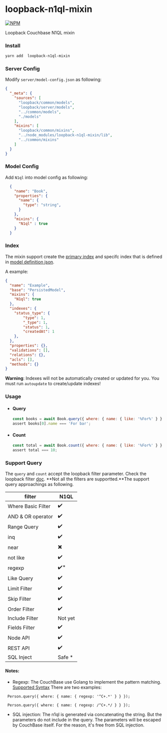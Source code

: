 # loopback-n1ql-mixin

[![NPM](https://nodei.co/npm/loopback-n1ql-mixin.png?downloads=true&downloadRank=true&stars=true)](https://nodei.co/npm/loopback-n1ql-mixin/)

Loopback Couchbase N1QL mixin



### Install

```sh
yarn add  loopback-n1ql-mixin
```





### Server Config

Modify `server/model-config.json` as following:

```json
{
  "_meta": {
    "sources": [
      "loopback/common/models",
      "loopback/server/models",
      "../common/models",
      "./models"
    ],
    "mixins": [
      "loopback/common/mixins",
      "../node_modules/loopback-n1ql-mixin/lib",
      "../common/mixins"
    ]
  }
}
```



### Model Config

Add `N1ql` into model config as following:

```json
  {
    "name": "Book",
    "properties": {
      "name": {
        "type": "string",
      }
    },
    "mixins": {
      "N1ql" : true
    }
  }

```

### Index

The mixin support create the [primary index](https://docs.couchbase.com/server/current/n1ql/n1ql-language-reference/createprimaryindex.html) and specifc index that is defined in [model definition json](https://loopback.io/doc/en/lb3/Model-definition-JSON-file.html#indexes).

A example:

```json
{
  "name": "Example",
  "base": "PersistedModel",
  "mixins": {
    "N1ql": true
  },
  "indexes": {
    "status_type": {
        "type": 1,
        "_type": 1,
        "status": 1,
        "createdAt": 1
    },
  },
  "properties": {},
  "validations": [],
  "relations": {},
  "acls": [],
  "methods": {}
}
```

**Warning**: Indexes will not be automatically created or updated for you. You must run `autoupdate` to create/update indexes!


### Usage

- #### Query

  ```js
  const books = await Book.query({ where: { name: { like: '%For%' } }});
  assert books[0].name === 'For bar';
  ```

  

- #### Count

  ```js
  const total = await Book.count({ where: { name: { like: '%For%' } }});
  assert total === 10;
  ```



### Support Query

The `query` and `count` accept the loopback filter parameter. Check the loopback filter [doc](https://loopback.io/doc/en/lb3/Working-with-data.html). **Not all the filters are supportted.**The support query approachings as following.


filter  | N1QL 
---|----
Where Basic Filter | ✔️ 
AND & OR operator |  ✔️ 
Range Query | ✔️ 
inq | ✔️ 
near | ✖️ 
not like | ✔️
regexp | ✔️* 
Like Query | ✔️ 
Limit Filter | ✔️ 
Skip Filter |  ✔️ 
Order Filter |  ✔️ 
Include Filter | Not yet
Fields Filter | ✔️ 
Node API | ✔️ 
REST API | ✔️
SQL Inject | Safe * 


#### Notes:

- Regexp: The CouchBase use Golang to implement the pattern matching.  [Supported Syntax](https://github.com/google/re2/wiki/Syntax)
There are two examples:
```JS
 Person.query({ where: { name: { regexp: '^C+.*' } } });
```
```JS
 Person.query({ where: { name: { regexp: /^C+.*/ } } });
```

- SQL injection: The n1ql is generated via concatenating the string. But the parameters do not include in the query. The parameters will be escaped by CouchBase itself. For the reason, it's free from SQL injection.
